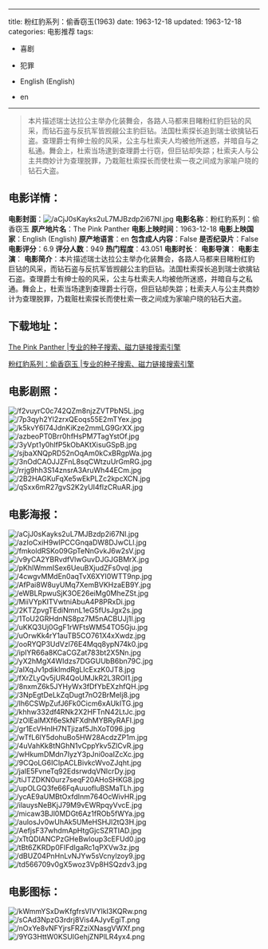 
---
title: 粉红豹系列：偷香窃玉(1963)
date: 1963-12-18
updated: 1963-12-18
categories: 电影推荐
tags:
- 喜剧
- 犯罪

- English (English)
- en
---


> 本片描述瑞士达拉公主举办化装舞会，各路人马都来目睹粉红豹巨钻的风采，而钻石盗与反抗军皆觊觎公主豹巨钻。法国杜索探长追到瑞士欲擒钻石盗。查理爵士有绅士般的风采，公主与杜索夫人均被他所迷惑，并暗自与之私通。舞会上，杜索当场逮到查理爵士行窃，但巨钻却失踪；杜索夫人与公主共商妙计为查理脱罪，乃栽赃杜索探长而使杜索一夜之间成为家喻户晓的钻石大盗。

## **电影详情**：

**电影封面**：<img src="https://image.tmdb.org/t/p/w200/aCjJ0sKayks2uL7MJBzdp2i67NI.jpg" alt="/aCjJ0sKayks2uL7MJBzdp2i67NI.jpg" title="/aCjJ0sKayks2uL7MJBzdp2i67NI.jpg">
**电影名称**：粉红豹系列：偷香窃玉
**原产地片名**：The Pink Panther
**电影上映时间**：1963-12-18
**电影上映国家**：English (English)
**原产地语言**：en
**包含成人内容**：False
**是否纪录片**：False
**电影评分**：6.9
**评分人数**：949
**热门程度**：43.051
**电影时长**：
**电影导演**：
**电影主演**：
**电影简介**：本片描述瑞士达拉公主举办化装舞会，各路人马都来目睹粉红豹巨钻的风采，而钻石盗与反抗军皆觊觎公主豹巨钻。法国杜索探长追到瑞士欲擒钻石盗。查理爵士有绅士般的风采，公主与杜索夫人均被他所迷惑，并暗自与之私通。舞会上，杜索当场逮到查理爵士行窃，但巨钻却失踪；杜索夫人与公主共商妙计为查理脱罪，乃栽赃杜索探长而使杜索一夜之间成为家喻户晓的钻石大盗。

## **下载地址**：
[The Pink Panther |专业的种子搜索、磁力链接搜索引擎](https://movie.amd794.com:2083/?search=The%20Pink%20Panther&ordering=&mode=match_phrase&page_size=10&page=1)

[粉红豹系列：偷香窃玉 |专业的种子搜索、磁力链接搜索引擎](https://movie.amd794.com:2083/?search=%E7%B2%89%E7%BA%A2%E8%B1%B9%E7%B3%BB%E5%88%97%EF%BC%9A%E5%81%B7%E9%A6%99%E7%AA%83%E7%8E%89&ordering=&mode=match_phrase&page_size=10&page=1)
 

## **电影剧照**：
<img src="https://image.tmdb.org/t/p/original/f2vuyrC0c742QZm8njzZVTPbN5L.jpg" alt="/f2vuyrC0c742QZm8njzZVTPbN5L.jpg" title="/f2vuyrC0c742QZm8njzZVTPbN5L.jpg"><img src="https://image.tmdb.org/t/p/original/7p3qyh2Yl2zrxQEoqs55E2mTYex.jpg" alt="/7p3qyh2Yl2zrxQEoqs55E2mTYex.jpg" title="/7p3qyh2Yl2zrxQEoqs55E2mTYex.jpg"><img src="https://image.tmdb.org/t/p/original/k5kvY6I74JdnKiKze2mmLG9GrXX.jpg" alt="/k5kvY6I74JdnKiKze2mmLG9GrXX.jpg" title="/k5kvY6I74JdnKiKze2mmLG9GrXX.jpg"><img src="https://image.tmdb.org/t/p/original/azbeoPT0Brr0hfHsPM7TagYstOf.jpg" alt="/azbeoPT0Brr0hfHsPM7TagYstOf.jpg" title="/azbeoPT0Brr0hfHsPM7TagYstOf.jpg"><img src="https://image.tmdb.org/t/p/original/3yVpt1y0hlfP5kObAKtXisuGSpB.jpg" alt="/3yVpt1y0hlfP5kObAKtXisuGSpB.jpg" title="/3yVpt1y0hlfP5kObAKtXisuGSpB.jpg"><img src="https://image.tmdb.org/t/p/original/sjbaXNQpRD52nOqAm0kCxBRgpWa.jpg" alt="/sjbaXNQpRD52nOqAm0kCxBRgpWa.jpg" title="/sjbaXNQpRD52nOqAm0kCxBRgpWa.jpg"><img src="https://image.tmdb.org/t/p/original/3nOdCAOJJZFnL8sqCWtzuUrGmRG.jpg" alt="/3nOdCAOJJZFnL8sqCWtzuUrGmRG.jpg" title="/3nOdCAOJJZFnL8sqCWtzuUrGmRG.jpg"><img src="https://image.tmdb.org/t/p/original/rrjg9hh3S14znsrA3AruWh44ECm.jpg" alt="/rrjg9hh3S14znsrA3AruWh44ECm.jpg" title="/rrjg9hh3S14znsrA3AruWh44ECm.jpg"><img src="https://image.tmdb.org/t/p/original/2B2HAGKuFqXe5wEkPLZc2kpcXCN.jpg" alt="/2B2HAGKuFqXe5wEkPLZc2kpcXCN.jpg" title="/2B2HAGKuFqXe5wEkPLZc2kpcXCN.jpg"><img src="https://image.tmdb.org/t/p/original/qSxx6mR27gvS2K2yUI4flzCRuAR.jpg" alt="/qSxx6mR27gvS2K2yUI4flzCRuAR.jpg" title="/qSxx6mR27gvS2K2yUI4flzCRuAR.jpg">

## **电影海报**：
<img src="https://image.tmdb.org/t/p/original/aCjJ0sKayks2uL7MJBzdp2i67NI.jpg" alt="/aCjJ0sKayks2uL7MJBzdp2i67NI.jpg" title="/aCjJ0sKayks2uL7MJBzdp2i67NI.jpg"><img src="https://image.tmdb.org/t/p/original/azIoCxiH9wIPCCGnqaDW8DJwCLl.jpg" alt="/azIoCxiH9wIPCCGnqaDW8DJwCLl.jpg" title="/azIoCxiH9wIPCCGnqaDW8DJwCLl.jpg"><img src="https://image.tmdb.org/t/p/original/fmkoldRSKo09GpTeNnGvkJ6w2sV.jpg" alt="/fmkoldRSKo09GpTeNnGvkJ6w2sV.jpg" title="/fmkoldRSKo09GpTeNnGvkJ6w2sV.jpg"><img src="https://image.tmdb.org/t/p/original/v9yCA2YBRvdfVlwGuvDJGJGBMrX.jpg" alt="/v9yCA2YBRvdfVlwGuvDJGJGBMrX.jpg" title="/v9yCA2YBRvdfVlwGuvDJGJGBMrX.jpg"><img src="https://image.tmdb.org/t/p/original/pKhlWmmISex6UeuBXjudZFs0vql.jpg" alt="/pKhlWmmISex6UeuBXjudZFs0vql.jpg" title="/pKhlWmmISex6UeuBXjudZFs0vql.jpg"><img src="https://image.tmdb.org/t/p/original/4cwgvMMdEn0aqTvX6XYI0WTT9np.jpg" alt="/4cwgvMMdEn0aqTvX6XYI0WTT9np.jpg" title="/4cwgvMMdEn0aqTvX6XYI0WTT9np.jpg"><img src="https://image.tmdb.org/t/p/original/AfPai8W8uyUMq7XemBVKHzaEB9Y.jpg" alt="/AfPai8W8uyUMq7XemBVKHzaEB9Y.jpg" title="/AfPai8W8uyUMq7XemBVKHzaEB9Y.jpg"><img src="https://image.tmdb.org/t/p/original/eWBLRpwuSjK3OE26eiMg0MheZSt.jpg" alt="/eWBLRpwuSjK3OE26eiMg0MheZSt.jpg" title="/eWBLRpwuSjK3OE26eiMg0MheZSt.jpg"><img src="https://image.tmdb.org/t/p/original/MiiVYpKITVwtniAbuA4P8PRxDi.jpg" alt="/MiiVYpKITVwtniAbuA4P8PRxDi.jpg" title="/MiiVYpKITVwtniAbuA4P8PRxDi.jpg"><img src="https://image.tmdb.org/t/p/original/2KTZpvgTEdiNmnL1eG5fUsJgx2s.jpg" alt="/2KTZpvgTEdiNmnL1eG5fUsJgx2s.jpg" title="/2KTZpvgTEdiNmnL1eG5fUsJgx2s.jpg"><img src="https://image.tmdb.org/t/p/original/1ToU2GRHdnNS8pz7M5nACBUJj1l.jpg" alt="/1ToU2GRHdnNS8pz7M5nACBUJj1l.jpg" title="/1ToU2GRHdnNS8pz7M5nACBUJj1l.jpg"><img src="https://image.tmdb.org/t/p/original/uKKQ3Uj0GgF1rWFtsWM54TO5Gju.jpg" alt="/uKKQ3Uj0GgF1rWFtsWM54TO5Gju.jpg" title="/uKKQ3Uj0GgF1rWFtsWM54TO5Gju.jpg"><img src="https://image.tmdb.org/t/p/original/uOrwKk4rY1auTB5CO761X4xXwdz.jpg" alt="/uOrwKk4rY1auTB5CO761X4xXwdz.jpg" title="/uOrwKk4rY1auTB5CO761X4xXwdz.jpg"><img src="https://image.tmdb.org/t/p/original/ooRYQP3UdVzl76E4Mqq8ypN74k0.jpg" alt="/ooRYQP3UdVzl76E4Mqq8ypN74k0.jpg" title="/ooRYQP3UdVzl76E4Mqq8ypN74k0.jpg"><img src="https://image.tmdb.org/t/p/original/ipIYR66a8KCaCGZat783bt2X5Nn.jpg" alt="/ipIYR66a8KCaCGZat783bt2X5Nn.jpg" title="/ipIYR66a8KCaCGZat783bt2X5Nn.jpg"><img src="https://image.tmdb.org/t/p/original/yX2hMgX4WIdzs7DGGUUbB6bn79C.jpg" alt="/yX2hMgX4WIdzs7DGGUUbB6bn79C.jpg" title="/yX2hMgX4WIdzs7DGGUUbB6bn79C.jpg"><img src="https://image.tmdb.org/t/p/original/aIXqJv1pdikImdRgLIcExzK0JT8.jpg" alt="/aIXqJv1pdikImdRgLIcExzK0JT8.jpg" title="/aIXqJv1pdikImdRgLIcExzK0JT8.jpg"><img src="https://image.tmdb.org/t/p/original/fXrZLyQv5jUR4QoUMJkR2L3ROI1.jpg" alt="/fXrZLyQv5jUR4QoUMJkR2L3ROI1.jpg" title="/fXrZLyQv5jUR4QoUMJkR2L3ROI1.jpg"><img src="https://image.tmdb.org/t/p/original/8nxmZ6k5JYHyWx3fDfYbEXzhfQH.jpg" alt="/8nxmZ6k5JYHyWx3fDfYbEXzhfQH.jpg" title="/8nxmZ6k5JYHyWx3fDfYbEXzhfQH.jpg"><img src="https://image.tmdb.org/t/p/original/3NpEgtDeLkZqDugt7nO2BrMeIj8.jpg" alt="/3NpEgtDeLkZqDugt7nO2BrMeIj8.jpg" title="/3NpEgtDeLkZqDugt7nO2BrMeIj8.jpg"><img src="https://image.tmdb.org/t/p/original/lh6CSWpZufJ6Fk0Cicm6xAUkITG.jpg" alt="/lh6CSWpZufJ6Fk0Cicm6xAUkITG.jpg" title="/lh6CSWpZufJ6Fk0Cicm6xAUkITG.jpg"><img src="https://image.tmdb.org/t/p/original/khhw332df4RNk2X2HFTnN42LtJc.jpg" alt="/khhw332df4RNk2X2HFTnN42LtJc.jpg" title="/khhw332df4RNk2X2HFTnN42LtJc.jpg"><img src="https://image.tmdb.org/t/p/original/zOlEalMXf6eSkNFXdhMYBRyRAFI.jpg" alt="/zOlEalMXf6eSkNFXdhMYBRyRAFI.jpg" title="/zOlEalMXf6eSkNFXdhMYBRyRAFI.jpg"><img src="https://image.tmdb.org/t/p/original/gr1EcVHnIH7NTjizaf5JhXoT096.jpg" alt="/gr1EcVHnIH7NTjizaf5JhXoT096.jpg" title="/gr1EcVHnIH7NTjizaf5JhXoT096.jpg"><img src="https://image.tmdb.org/t/p/original/wTfL6lY5dohuBo5HW28AcdzZP1m.jpg" alt="/wTfL6lY5dohuBo5HW28AcdzZP1m.jpg" title="/wTfL6lY5dohuBo5HW28AcdzZP1m.jpg"><img src="https://image.tmdb.org/t/p/original/4uVahKk8tNGhN1vCppYkv5ZlCvR.jpg" alt="/4uVahKk8tNGhN1vCppYkv5ZlCvR.jpg" title="/4uVahKk8tNGhN1vCppYkv5ZlCvR.jpg"><img src="https://image.tmdb.org/t/p/original/wHkumDMdn7IyzY3pJni0oaIZcXc.jpg" alt="/wHkumDMdn7IyzY3pJni0oaIZcXc.jpg" title="/wHkumDMdn7IyzY3pJni0oaIZcXc.jpg"><img src="https://image.tmdb.org/t/p/original/9CQoLG6ICIpACLBivkcWvoZJqht.jpg" alt="/9CQoLG6ICIpACLBivkcWvoZJqht.jpg" title="/9CQoLG6ICIpACLBivkcWvoZJqht.jpg"><img src="https://image.tmdb.org/t/p/original/jaIE5FvneTq92EdsrwdqVNlcrDy.jpg" alt="/jaIE5FvneTq92EdsrwdqVNlcrDy.jpg" title="/jaIE5FvneTq92EdsrwdqVNlcrDy.jpg"><img src="https://image.tmdb.org/t/p/original/tiJTZDKN0urz7seqF20AHoSHKG8.jpg" alt="/tiJTZDKN0urz7seqF20AHoSHKG8.jpg" title="/tiJTZDKN0urz7seqF20AHoSHKG8.jpg"><img src="https://image.tmdb.org/t/p/original/upOLGQ3fe66FqAuuofluBSMaTLh.jpg" alt="/upOLGQ3fe66FqAuuofluBSMaTLh.jpg" title="/upOLGQ3fe66FqAuuofluBSMaTLh.jpg"><img src="https://image.tmdb.org/t/p/original/ycAE9aUMBtOxfdInm764OcWivHR.jpg" alt="/ycAE9aUMBtOxfdInm764OcWivHR.jpg" title="/ycAE9aUMBtOxfdInm764OcWivHR.jpg"><img src="https://image.tmdb.org/t/p/original/ilauysNeBKjJ79M9vEWRpqyVvcE.jpg" alt="/ilauysNeBKjJ79M9vEWRpqyVvcE.jpg" title="/ilauysNeBKjJ79M9vEWRpqyVvcE.jpg"><img src="https://image.tmdb.org/t/p/original/micaw3BJl0MDGt6Az1fROb5fWYa.jpg" alt="/micaw3BJl0MDGt6Az1fROb5fWYa.jpg" title="/micaw3BJl0MDGt6Az1fROb5fWYa.jpg"><img src="https://image.tmdb.org/t/p/original/aulosJv0wUhAk5UMeHSHJl2tQ3H.jpg" alt="/aulosJv0wUhAk5UMeHSHJl2tQ3H.jpg" title="/aulosJv0wUhAk5UMeHSHJl2tQ3H.jpg"><img src="https://image.tmdb.org/t/p/original/AefjsF37whdmApHtgGjcSZRTIAD.jpg" alt="/AefjsF37whdmApHtgGjcSZRTIAD.jpg" title="/AefjsF37whdmApHtgGjcSZRTIAD.jpg"><img src="https://image.tmdb.org/t/p/original/xTtQDIANCPzGHeBwloup3cEFUd0.jpg" alt="/xTtQDIANCPzGHeBwloup3cEFUd0.jpg" title="/xTtQDIANCPzGHeBwloup3cEFUd0.jpg"><img src="https://image.tmdb.org/t/p/original/tBt6ZKRDp0FIFdIgaRc1qPXVw3z.jpg" alt="/tBt6ZKRDp0FIFdIgaRc1qPXVw3z.jpg" title="/tBt6ZKRDp0FIFdIgaRc1qPXVw3z.jpg"><img src="https://image.tmdb.org/t/p/original/dBUZ04PnHnLvNJYw5sVcnylzoy9.jpg" alt="/dBUZ04PnHnLvNJYw5sVcnylzoy9.jpg" title="/dBUZ04PnHnLvNJYw5sVcnylzoy9.jpg"><img src="https://image.tmdb.org/t/p/original/td566709v0gX5woz3Vp8HSQzdv3.jpg" alt="/td566709v0gX5woz3Vp8HSQzdv3.jpg" title="/td566709v0gX5woz3Vp8HSQzdv3.jpg">

## **电影图标**：
<img src="https://image.tmdb.org/t/p/original/kWmmYSxDwKfgfrsVIVYlkI3KQRw.png" alt="/kWmmYSxDwKfgfrsVIVYlkI3KQRw.png" title="/kWmmYSxDwKfgfrsVIVYlkI3KQRw.png"><img src="https://image.tmdb.org/t/p/original/sCAd3NpzG3rdrj8Vis4AJyvEgiT.png" alt="/sCAd3NpzG3rdrj8Vis4AJyvEgiT.png" title="/sCAd3NpzG3rdrj8Vis4AJyvEgiT.png"><img src="https://image.tmdb.org/t/p/original/nOxYe8vNFYjrsFRZziXNasgVWXf.png" alt="/nOxYe8vNFYjrsFRZziXNasgVWXf.png" title="/nOxYe8vNFYjrsFRZziXNasgVWXf.png"><img src="https://image.tmdb.org/t/p/original/9YG3HttW0KSUIGehjZNPlLR4yx4.png" alt="/9YG3HttW0KSUIGehjZNPlLR4yx4.png" title="/9YG3HttW0KSUIGehjZNPlLR4yx4.png">

